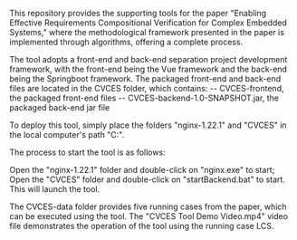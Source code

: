 This repository provides the supporting tools for the paper "Enabling Effective Requirements Compositional Verification for Complex Embedded Systems," where the methodological framework presented in the paper is implemented through algorithms, offering a complete process.

The tool adopts a front-end and back-end separation project development framework, with the front-end being the Vue framework and the back-end being the Springboot framework. The packaged front-end and back-end files are located in the CVCES folder, which contains:
-- CVCES-frontend, the packaged front-end files
-- CVCES-backend-1.0-SNAPSHOT.jar, the packaged back-end jar file

To deploy this tool, simply place the folders "nginx-1.22.1" and "CVCES" in the local computer's path "C:".

The process to start the tool is as follows:

Open the "nginx-1.22.1" folder and double-click on "nginx.exe" to start;
Open the "CVCES" folder and double-click on "startBackend.bat" to start.
This will launch the tool.

The CVCES-data folder provides five running cases from the paper, which can be executed using the tool.
The "CVCES Tool Demo Video.mp4" video file demonstrates the operation of the tool using the running case LCS.

